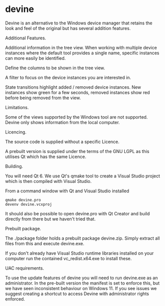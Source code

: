 # devine

Devine is an alternative to the Windows device manager that retains the look and feel of the original but has several addition features. 

Additional Features. 

  Additional information in the tree view. When working with multiple device instances where the default tool provides a single name, 
  specific instances can more easily be identified.

  Define the columns to be shown in the tree view. 

  A filter to focus on the device instances you are interested in. 

  State transitions highlight added / removed device instances. New instances show green for a few seconds, removed instances show red 
  before being removed from the view. 


Limitations. 

  Some of the views supported by the Windows tool are not supported.
  Devine only shows information from the local computer.

Licencing. 

  The source code is supplied without a specific Licence.

  A prebuilt version is supplied under the terms of the GNU LGPL as this utilises Qt which has the same Licence.

Building. 

  You will need Qt 6. We use Qt's qmake tool to create a Visual Studio project which is then compiled with Visual Studio. 

  From a command window with Qt and Visual Studio installed

    qmake devine.pro
    devenv devine.vcxproj 

  It should also be possible to open devine.pro with Qt Creator and build directly from there but we haven't tried that. 


Prebuilt package. 

  The ./package folder holds a prebuilt package devine.zip. 
  Simply extract all files from this and execute devine.exe. 

  If you don't already have Visual Studio runtime libraries installed on your computer run the contained vc_redist.x64.exe to install these. 

UAC requirements. 

  To use the update features of devine you will need to run devine.exe as an administrator. 
  In the pre-built version the manifest is set to enforce this, but we have seen inconsistent behaviour on Windows 11. 
  If you see issues we suggest creating a shortcut to access Devine with administrator rights enforced. 

